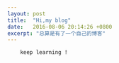 ```yaml
---
layout: post
title:  "Hi,my blog"
date:   2016-08-06 20:14:26 +0800 
excerpt: "总算是有了一个自己的博客"
---
```

```
	keep learning !
```